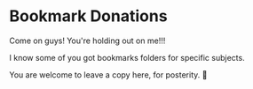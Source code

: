 # Bookmark Donations


Come on guys! You're holding out on me!!!

I know some of you got bookmarks folders for specific subjects.

You are welcome to leave a copy here, for posterity. :bow:
